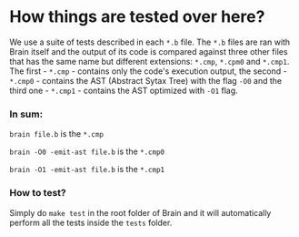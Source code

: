 How things are tested over here?
================================

We use a suite of tests described in each `*.b` file. The `*.b` files are ran with Brain itself and the output of its code is compared against three other files that has the same name but different extensions: `*.cmp`, `*.cpm0` and `*.cmp1`. The first - `*.cmp` - contains only the code's execution output, the second - `*.cmp0` - contains the AST (Abstract Sytax Tree) with the flag `-O0` and the third one - `*.cmp1` - contains the AST optimized with `-O1` flag.


### In sum:

`brain file.b` is the `*.cmp`

`brain -O0 -emit-ast file.b` is the `*.cmp0`

`brain -O1 -emit-ast file.b` is the `*.cmp1`

### How to test?

Simply do `make test` in the root folder of Brain and it will automatically perform all the tests inside the `tests` folder.
